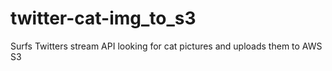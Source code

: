 # twitter-cat-img_to_s3
Surfs Twitters stream API looking for cat pictures and uploads them to AWS S3

